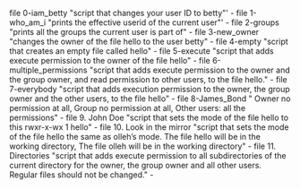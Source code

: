 file 0-iam_betty "script that changes your user ID to betty"' -
file 1-who_am_i "prints the effective userid of the current user"' -
file 2-groups "prints all the groups the current user is part of" - 
file 3-new_owner "changes the owner of the file hello to the user betty" -
file 4-empty "script that creates an empty file called hello" -
file 5-execute "script that adds execute permission to the owner of the file hello" -
file 6-multiple_permissions "script that adds execute permission to the owner and the group owner, and read permission to other users, to the file hello." -
file 7-everybody "script that adds execution permission to the owner, the group owner and the other users, to the file hello" -
file 8-James_Bond " Owner no permission at all, Group no permission at all, Other users: all the permissions" - 
file 9. John Doe "script that sets the mode of the file hello to this rwxr-x-wx 1 hello" -
file 10. Look in the mirror "script that sets the mode of the file hello the same as olleh’s mode. The file hello will be in the working directory, The file olleh will be in the working directory" -
file 11. Directories "script that adds execute permission to all subdirectories of the current directory for the owner, the group owner and all other users. Regular files should not be changed." -

